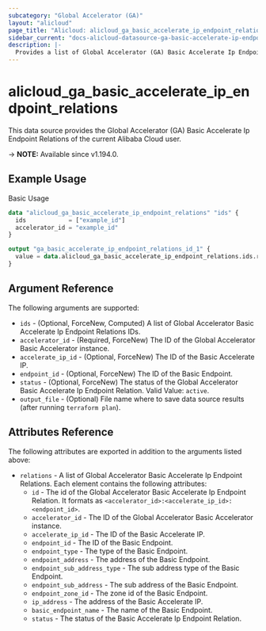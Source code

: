 ```yaml
---
subcategory: "Global Accelerator (GA)"
layout: "alicloud"
page_title: "Alicloud: alicloud_ga_basic_accelerate_ip_endpoint_relations"
sidebar_current: "docs-alicloud-datasource-ga-basic-accelerate-ip-endpoint-relations"
description: |-
  Provides a list of Global Accelerator (GA) Basic Accelerate Ip Endpoint Relations to the user.
---
```


# alicloud_ga_basic_accelerate_ip_endpoint_relations

This data source provides the Global Accelerator (GA) Basic Accelerate Ip Endpoint Relations of the current Alibaba Cloud user.

-> **NOTE:** Available since v1.194.0.

## Example Usage

Basic Usage

```terraform
data "alicloud_ga_basic_accelerate_ip_endpoint_relations" "ids" {
  ids            = ["example_id"]
  accelerator_id = "example_id"
}

output "ga_basic_accelerate_ip_endpoint_relations_id_1" {
  value = data.alicloud_ga_basic_accelerate_ip_endpoint_relations.ids.relations.0.id
}
```

## Argument Reference

The following arguments are supported:

* `ids` - (Optional, ForceNew, Computed) A list of Global Accelerator Basic Accelerate Ip Endpoint Relations IDs.
* `accelerator_id` - (Required, ForceNew) The ID of the Global Accelerator Basic Accelerator instance.
* `accelerate_ip_id` - (Optional, ForceNew) The ID of the Basic Accelerate IP.
* `endpoint_id` - (Optional, ForceNew) The ID of the Basic Endpoint.
* `status` - (Optional, ForceNew) The status of the Global Accelerator Basic Accelerate Ip Endpoint Relation. Valid Value: `active`.
* `output_file` - (Optional) File name where to save data source results (after running `terraform plan`).

## Attributes Reference

The following attributes are exported in addition to the arguments listed above:

* `relations` - A list of Global Accelerator Basic Accelerate Ip Endpoint Relations. Each element contains the following attributes:
  * `id` - The id of the Global Accelerator Basic Accelerate Ip Endpoint Relation. It formats as `<accelerator_id>:<accelerate_ip_id>:<endpoint_id>`.
  * `accelerator_id` - The ID of the Global Accelerator Basic Accelerator instance.
  * `accelerate_ip_id` - The ID of the Basic Accelerate IP.
  * `endpoint_id` - The ID of the Basic Endpoint.
  * `endpoint_type` - The type of the Basic Endpoint.
  * `endpoint_address` - The address of the Basic Endpoint.
  * `endpoint_sub_address_type` - The sub address type of the Basic Endpoint.
  * `endpoint_sub_address` - The sub address of the Basic Endpoint.
  * `endpoint_zone_id` - The zone id of the Basic Endpoint.
  * `ip_address` - The address of the Basic Accelerate IP.
  * `basic_endpoint_name` - The name of the Basic Endpoint.
  * `status` - The status of the Basic Accelerate Ip Endpoint Relation.
	